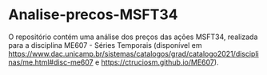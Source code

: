 # Analise-precos-MSFT34
O repositório contém uma análise dos preços das ações MSFT34, realizada para a disciplina ME607 - Séries Temporais (disponível em
https://www.dac.unicamp.br/sistemas/catalogos/grad/catalogo2021/disciplinas/me.html#disc-me607 e https://ctruciosm.github.io/ME607).
